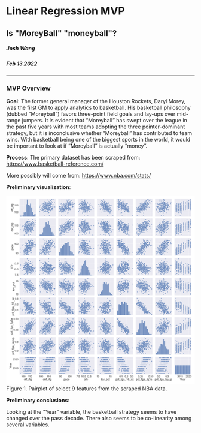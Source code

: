 # Linear Regression MVP
## Is "MoreyBall" "moneyball"?
##### Josh Wang
##### Feb 13 2022


---
### MVP Overview
**Goal**:
The former general manager of the Houston Rockets, Daryl Morey, was the first GM to apply analytics to basketball. His basketball philosophy (dubbed “Moreyball”) favors three-point field goals and lay-ups over mid-range jumpers. It is evident that “Moreyball” has swept over the league in the past five years with most teams adopting the three pointer-dominant strategy, but it is inconclusive whether “Moreyball” has contributed to team wins. With basketball being one of the biggest sports in the world, it would be important to look at if “Moreyball” is actually “money”.

**Process**:
The primary dataset has been scraped from: https://www.basketball-reference.com/

More possibly will come from: https://www.nba.com/stats/

**Preliminary visualization**:

![Pairplot](MVP_pairplot.png)
Figure 1. Pairplot of select 9 features from the scraped NBA data.


**Preliminary conclusions**:

Looking at the "Year" variable, the basketball strategy seems to have changed over the pass decade. There also seems to be co-linearity among several variables.
